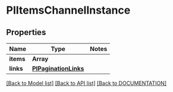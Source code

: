 # PIItemsChannelInstance

## Properties
Name | Type | Notes
------------ | ------------- | -------------
**items** | **Array<PIChannelInstance>**
**links** | **[**PIPaginationLinks**](../models/PIPaginationLinks.md)**

[[Back to Model list]](../../DOCUMENTATION.md#documentation-for-models) [[Back to API list]](../../DOCUMENTATION.md#documentation-for-api-endpoints) [[Back to DOCUMENTATION]](../../DOCUMENTATION.md)
